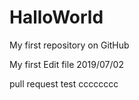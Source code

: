 # HalloWorld
My first repository on GitHub

My first Edit file 2019/07/02

pull request test cccccccc
